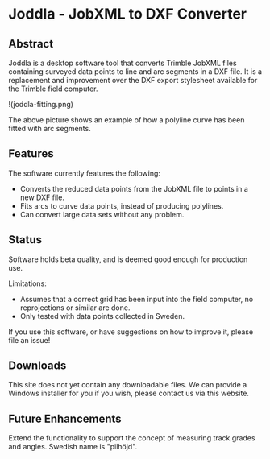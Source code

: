Joddla - JobXML to DXF Converter
================================

Abstract
--------

Joddla is a desktop software tool that converts Trimble JobXML files containing surveyed
data points to line and arc segments in a DXF file. It is a replacement and improvement
over the DXF export stylesheet available for the Trimble field computer.

!(joddla-fitting.png)

The above picture shows an example of how a polyline curve has been fitted with arc segments.

Features
--------

The software currently features the following:

 * Converts the reduced data points from the JobXML file to points in a new DXF file.
 * Fits arcs to curve data points, instead of producing polylines.
 * Can convert large data sets without any problem.
 
Status
------

Software holds beta quality, and is deemed good enough for production use.

Limitations:

 * Assumes that a correct grid has been input into the field computer, no reprojections or similar are done.
 * Only tested with data points collected in Sweden.

If you use this software, or have suggestions on how to improve it, please file an issue!

Downloads
---------

This site does not yet contain any downloadable files. We can provide a Windows installer for you if you wish,
please contact us via this website.


Future Enhancements
-------------------

Extend the functionality to support the concept of measuring track grades and angles. Swedish name is "pilhöjd".
